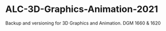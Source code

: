 # ALC-3D-Graphics-Animation-2021
Backup and versioning for 3D Graphics and Animation. DGM 1660 &amp; 1620
